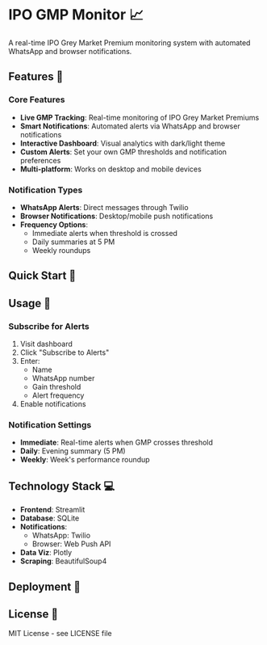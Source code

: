 # IPO GMP Monitor 📈

A real-time IPO Grey Market Premium monitoring system with automated WhatsApp and browser notifications.

## Features 🚀

### Core Features
- **Live GMP Tracking**: Real-time monitoring of IPO Grey Market Premiums
- **Smart Notifications**: Automated alerts via WhatsApp and browser notifications
- **Interactive Dashboard**: Visual analytics with dark/light theme
- **Custom Alerts**: Set your own GMP thresholds and notification preferences
- **Multi-platform**: Works on desktop and mobile devices

### Notification Types
- **WhatsApp Alerts**: Direct messages through Twilio
- **Browser Notifications**: Desktop/mobile push notifications
- **Frequency Options**: 
  - Immediate alerts when threshold is crossed
  - Daily summaries at 5 PM
  - Weekly roundups

## Quick Start 🚀


## Usage 📱

### Subscribe for Alerts
1. Visit dashboard
2. Click "Subscribe to Alerts"
3. Enter:
   - Name
   - WhatsApp number
   - Gain threshold
   - Alert frequency
4. Enable notifications

### Notification Settings
- **Immediate**: Real-time alerts when GMP crosses threshold
- **Daily**: Evening summary (5 PM)
- **Weekly**: Week's performance roundup

## Technology Stack 💻

- **Frontend**: Streamlit
- **Database**: SQLite
- **Notifications**: 
  - WhatsApp: Twilio
  - Browser: Web Push API
- **Data Viz**: Plotly
- **Scraping**: BeautifulSoup4

## Deployment 🚀


## License 📄

MIT License - see LICENSE file
